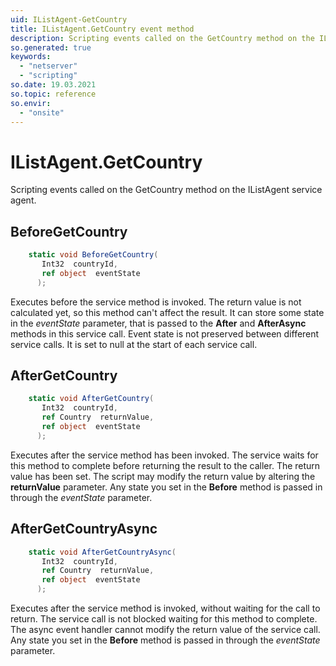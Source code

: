 ```yaml
---
uid: IListAgent-GetCountry
title: IListAgent.GetCountry event method
description: Scripting events called on the GetCountry method on the IListAgent service agent.
so.generated: true
keywords:
  - "netserver"
  - "scripting"
so.date: 19.03.2021
so.topic: reference
so.envir:
  - "onsite"
---
```

# IListAgent.GetCountry

Scripting events called on the <see cref='M:SuperOffice.CRM.Services.IListAgent.GetCountry'>GetCountry</see> method on the <see cref='IListAgent'>IListAgent</see>  service agent.

## BeforeGetCountry
```cs
    static void BeforeGetCountry(
       Int32  countryId,
       ref object  eventState
      );
```
Executes before the service method is invoked.
The return value is not calculated yet, so this method can't affect the result.
It can store some state in the *eventState* parameter, that is passed to the **After** and **AfterAsync** methods in this service call.
Event state is not preserved between different service calls. It is set to null at the start of each service call.
## AfterGetCountry
```cs
    static void AfterGetCountry(
       Int32  countryId,
       ref Country  returnValue,
       ref object  eventState
      );
```
Executes after the service method has been invoked. The service waits for this method to complete before returning the result to the caller.
The return value has been set. The script may modify the return value by altering the **returnValue** parameter.
Any state you set in the **Before** method is passed in through the *eventState* parameter.
## AfterGetCountryAsync
```cs
    static void AfterGetCountryAsync(
       Int32  countryId,
       ref Country  returnValue,
       ref object  eventState
      );
```
Executes after the service method is invoked, without waiting for the call to return.
The service call is not blocked waiting for this method to complete.
The async event handler cannot modify the return value of the service call.
Any state you set in the **Before** method is passed in through the *eventState* parameter.

